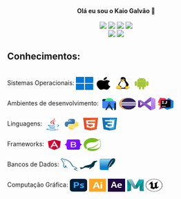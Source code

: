 <div align=center bold>
<strong> Olá eu sou o Kaio Galvão 👋</strong>
</div>
<div style="display: inline_block" align=center><br>
 <!-- <a href="" target="_blank"><img src="https://img.shields.io/badge/YouTube-FF0000?style=for-the-badge&logo=youtube&logoColor=white" target="_blank"></a> 
  	  <a href="" target="_blank"><img src="https://img.shields.io/badge/Twitch-9146FF?style=for-the-badge&logo=twitch&logoColor=white" target="_blank"></a>
 -->
 <a href="https://www.instagram.com/kah_venancius/" target="_blank"><img src="https://img.shields.io/badge/-Instagram-%23E4405F?style=for-the-badge&logo=instagram&logoColor=white" target="_blank"></a>
 <a href="https://discord.gg/wJ22qdKrj9" target="_blank"><img src="https://img.shields.io/badge/Discord-7289DA?style=for-the-badge&logo=discord&logoColor=white" target="_blank"></a> 
 <a href = "mailto:kaioifsp@hotmail.com"><img src="https://img.shields.io/badge/-Gmail-%23333?style=for-the-badge&logo=gmail&logoColor=white" target="_blank"></a>
 <a href="https://www.linkedin.com/in/kaio-galvao-ss/" target="_blank"><img src="https://img.shields.io/badge/-LinkedIn-%230077B5?style=for-the-badge&logo=linkedin&logoColor=white" target="_blank"></a> 
  
</div>

<!--
**KaioVenanciusGalvaoSantosSilva/KaioVenanciusGalvaoSantosSilva** is a ✨ _special_ ✨ repository because its `README.md` (this file) appears on your GitHub profile.

Here are some ideas to get you started:

- 🔭 I’m currently working on ...
- 🌱 I’m currently learning ...
- 👯 I’m looking to collaborate on ...
- 🤔 I’m looking for help with ...
- 💬 Ask me about ...
- 📫 How to reach me: ...
- 😄 Pronouns: ...
- ⚡ Fun fact: ...


![GitHub Status](https://github-readme-stats.vercel.app/api?username=KaioVenanciusGalvaoSantosSilva&show_icons=true&custom_title=Kaio_Galvão)
![](https://github-readme-stats.vercel.app/api/top-langs/?username=KaioVenanciusGalvaoSantosSilva&hide_progress=false&custom_title=Linguagens&layout=compact)
-->
<div align=center>
  <img height=120px src="https://github-readme-stats.vercel.app/api?username=KaioVenanciusGalvaoSantosSilva&show_icons=true&custom_title=Kaio_Galvão&hide=prs"  />
  </a>
  <img height=120px src="https://github-readme-stats.vercel.app/api/top-langs/?username=KaioVenanciusGalvaoSantosSilva&hide_progress=true&custom_title=Linguagens&layout=compact" />
</a>
</div>

## Conhecimentos:

<div style="display: inline_block"><br>
  Sistemas Operacionais:
  <img align="center" alt="Rafa-Csharp" height="30" width="40" src="https://github.com/devicons/devicon/blob/master/icons/windows11/windows11-original.svg">
  <img align="center" alt="Rafa-Csharp" height="30" width="40" src="https://github.com/devicons/devicon/blob/master/icons/apple/apple-original.svg">
  <img align="center" alt="Rafa-Csharp" height="30" width="40" src="https://github.com/devicons/devicon/blob/master/icons/linux/linux-original.svg">
  <img align="center" alt="Rafa-Csharp" height="30" width="40" src="https://github.com/devicons/devicon/blob/master/icons/android/android-original.svg">
   </div>

   <div style="display: inline_block"><br>
    Ambientes de desenvolvimento:
     <img align="center" alt="Rafa-Js" height="30" width="40" src="https://github.com/devicons/devicon/blob/master/icons/androidstudio/androidstudio-original.svg">
     <img align="center" alt="Rafa-Js" height="30" width="40" src="https://github.com/devicons/devicon/blob/master/icons/eclipse/eclipse-original.svg">
     <img align="center" alt="Rafa-Js" height="30" width="40" src="https://github.com/devicons/devicon/blob/master/icons/visualstudio/visualstudio-original.svg">
     <img align="center" alt="Rafa-Js" height="30" width="40" src="https://github.com/devicons/devicon/blob/master/icons/intellij/intellij-original.svg">
   </div>
   
   <div style="display: inline_block"><br>
       Linguagens:
      <img align="center" alt="Rafa-Js" height="30" width="40" src="https://github.com/devicons/devicon/blob/master/icons/java/java-original.svg">
      <img align="center" alt="Rafa-Ts" height="30" width="40" src="https://github.com/devicons/devicon/blob/master/icons/python/python-original.svg">
      <img align="center" alt="Rafa-HTML" height="30" width="40" src="https://raw.githubusercontent.com/devicons/devicon/master/icons/html5/html5-original.svg">
      <img align="center" alt="Rafa-CSS" height="30" width="40" src="https://raw.githubusercontent.com/devicons/devicon/master/icons/css3/css3-original.svg">
  </div>

  <div style="display: inline_block"><br>
      Frameworks:  
  <img align="center" alt="Rafa-React" height="30" width="40" src="https://raw.githubusercontent.com/devicons/devicon/master/icons/angular/angular-original.svg">
  <img align="center" alt="Rafa-Csharp" height="30" width="40" src="https://raw.githubusercontent.com/devicons/devicon/master/icons/bootstrap/bootstrap-original.svg">
  <img align="center" alt="Rafa-Csharp" height="30" width="40" src="https://github.com/devicons/devicon/blob/master/icons/spring/spring-original.svg">

  <div style="display: inline_block"><br>
      Bancos de Dados:  
  <img align="center" alt="Rafa-Csharp" height="30" width="40" src="https://github.com/devicons/devicon/blob/master/icons/mysql/mysql-original.svg">
  <img align="center" alt="Rafa-Csharp" height="30" width="40" src="https://github.com/devicons/devicon/blob/master/icons/mariadb/mariadb-original.svg">
  <img align="center" alt="Rafa-Csharp" height="30" width="40" src="https://github.com/devicons/devicon/blob/master/icons/sqlite/sqlite-original.svg">
  </div>
  <div style="display: inline_block"><br>
        Computação Gráfica:  
  <img align="center" alt="Rafa-Csharp" height="30" width="40" src="https://github.com/devicons/devicon/blob/master/icons/photoshop/photoshop-original.svg">
  <img align="center" alt="Rafa-Csharp" height="30" width="40" src="https://github.com/devicons/devicon/blob/master/icons/illustrator/illustrator-plain.svg">
    
  <img align="center" alt="Rafa-Csharp" height="30" width="40" src="https://github.com/devicons/devicon/blob/master/icons/aftereffects/aftereffects-plain.svg">
  <img align="center" alt="Rafa-Csharp" height="30" width="40" src="https://github.com/devicons/devicon/blob/master/icons/maya/maya-original.svg">
  <img align="center" alt="Rafa-Csharp" height="30" width="40" src="https://github.com/devicons/devicon/blob/master/icons/unrealengine/unrealengine-original.svg">
  </div>
  
  ##
 


